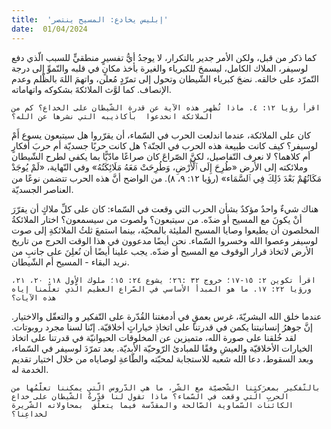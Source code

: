 ```yaml
---
title:  'إبليس يخادع: المسيح ينتصر'
date:  01/04/2024
---
```


كما ذكر من قبل، ولكن الأمر جدير بالتكرار، لا يوجدُ أيُّ تفسيرٍ منطقيٍّ للسبب الّذي دفع لوسيفر، الملاك الكامل، ليسمحَ للكبرياء والغيرة بأخذ مكانٍ في قلبه والنّموِّ إلى درجة التّمرّد على خالقه. نضجَ كبرياء  الشّيطان وتحول إلى تمرّدٍ مُعلن، واتهمَ اللهَ بالظّلم وعدم الإنصاف. كما لوَّث الملائكةَ بشكوكه واتهاماته.

`اقرأ رؤيا ١٢: ٤. ماذا تُظهر هذه الآية عن قدرة الشّيطان على الخداع؟ كم من الملائكة انخدعوا  بأكاذيبه التي نشرها عن الله؟`

كان على الملائكة، عندما اندلعت الحرب في السّماء، أن يقرّروا هل سيتبعون يسوع أَمْ لوسيفر؟ كيف كانت طبيعة هذه الحرب في الجنّة؟ هل كانت حربًا جسديّة أم حربَ أفكارٍ أم كلاهما؟ لا نعرف التّفاصيل، لكنَّ الصّراعَ كان صراعًا مادّيًّا  بما يكفي لطرح الشّيطان وملائكته إلى الأرض «طُرِحَ إِلَى ٱلْأَرْضِ، وَطُرِحَتْ مَعَهُ مَلَائِكَتُهُ» وفي النّهاية، «لَمْ يُوجَدْ مَكَانُهُمْ بَعْدَ ذَلِكَ فِي ٱلسَّمَاء» (رؤيا ١٢: ٩، ٨). من الواضح أنَّ هذه الحرب تتضمن نوعًا من العناصر الجسديّة.

هناك شيءٌ واحدٌ مؤكدٌ بشأن الحرب التي وقعت في السّماء: كان على كلِّ ملاكٍ أن يقرّرَ أنْ يكونَ مع المسيح أو ضدّه. من سيتبعون؟ ولصوت من سيسمعون؟ اختار الملائكةُ المخلصون أن يطيعوا وصايا المسيح المليئة بالمحبّة، بينما استمعَ ثلثُ الملائكةِ إلى صوت لوسيفر وعصوا الله وخسروا السّماء. نحن أيضًا مدعوون في هذا الوقت الحرج من تاريخ الأرض لاتخاذ قرار الوقوف مع المسيح أو ضدّه. يجب علينا أيضًا أن نُعلِنَ على جانبِ من نريد البقاء - المسيح أم الشّيطان.

`اقرأ تكوين ٢: ١٥-١٧؛ خروج ٣٢ :٢٦؛ يشوع ٢٤: ١٥؛ ملوك الأول ١٨: ٢٠، ٢١، ورؤيا ٢٢: ١٧. ما هو المبدأ الأساسي في الصّراع العظيم الّذي تعلّمنا إياه هذه الآيات؟`

عندما خلق الله البشريّةَ، غرس  بعمقٍ في أدمغتنا القُدّرة على التّفكير و والتعقّل والاختيار. إنَّ جوهرُ إنسانيتنا يكمن في  قدرتنا على اتخاذِ خياراتٍ أخلاقيّة. إنّنا لسنا مجرد روبوتات. لقد خُلقنا على صورة الله، متميزين عن المخلوقات الحيوانيّة في قدرتنا على اتخاذ الخيارات الأخلاقيّة والعيشِ وفقًا للمبادئ الرّوحيّة الأبديّة. بعد تمرّدَ لوسيفر في السّماء، وبعد السقوط، دعا الله شعبه للاستجابة لمحبّته والطّاعةِ لوصاياه من خلال اختيار تقديم الخدمة له.

`بالتّفكير بمعرَكتنا الشّخصيّة مع الشّر، ما هي الدّروس الّتي يمكننا تعلّمُها من الحربِ الّتي وقعت في السّماء؟ ماذا تقول لنا قدّرةُ الشّيطان على خداع الكائنات السّماوية الصّالحة والمقدّسة فيما يتعلّق  بمحاولاته الشّريرة لخداعِنا؟`